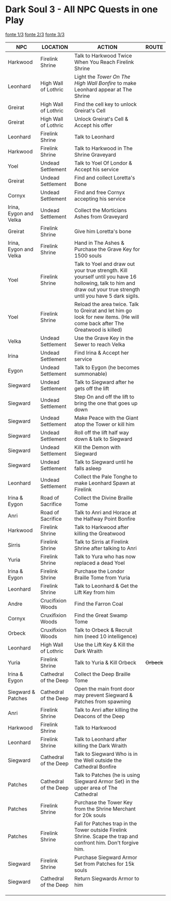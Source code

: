 # Dark Soul 3 - All NPC Quests in one Play
[fonte 1/3](https://www.youtube.com/watch?v=q6iilFQefYc&ab_channel=xTGE) [fonte 2/3](https://www.youtube.com/watch?v=Fw8eDxtuudo&ab_channel=xTGE) [fonte 3/3](https://www.youtube.com/watch?v=yTOnKOhgc54&ab_channel=xTGE)

| NPC | LOCATION | ACTION | ROUTE |
| --- | -------- | ------ | --- |
| Harkwood | Firelink Shrine | Talk to Harkwood Twice When You Reach Firelink Shrine |
| Leonhard | High Wall of Lothric | Light the *Tower On The High Wall Bonfire* to make Leonhard appear at The Shrine |
| Greirat | High Wall of Lothric | Find the cell key to unlock Greirat's Cell |
| Greirat | High Wall of Lothric | Unlock Greirat's Cell & Accept his offer |
| Leonhard | Firelink Shrine | Talk to Leonhard |
| Harkwood | Firelink Shrine | Talk to Harkwood in The Shrine Graveyard |
| Yoel | Undead Settlement | Talk to Yoel Of Londor & Accept his service |
| Greirat | Undead Settlement | Find and collect Loretta's Bone |
| Cornyx | Undead Settlement | Find and free Cornyx accepting his service |
| Irina, Eygon and Velka | Undead Settlement | Collect the Morticians Ashes from Graveyard |
| Greirat | Firelink Shrine | Give him Loretta's bone |
| Irina, Eygon and Velka | Firelink Shrine | Hand in The Ashes & Purchase the Grave Key for 1500 souls |
| Yoel | Firelink Shrine | Talk to Yoel and draw out your true strength. Kill yourself until you have 16 hollowing, talk to him and draw out your true strength until you have 5 dark sigils. |
| Yoel | Firelink Shrine | Reload the area twice. Talk to Greirat and let him go look for new items. (He will come back after The Greatwood is killed) |
| Velka | Undead Settlement | Use the Grave Key in the Sewer to reach Velka |
| Irina | Undead Settlement | Find Irina & Accept her service |
| Eygon | Undead Settlement | Talk to Eygon (he becomes summonable) |
| Siegward | Undead Settlement | Talk to Siegward after he gets off the lift |
| Siegward | Undead Settlement | Step On and off the lift to bring the one that goes up down |
| Siegward | Undead Settlement | Make Peace with the Giant atop the Tower or kill him |
| Siegward | Undead Settlement | Roll off the lift half way down & talk to Siegward |
| Siegward | Undead Settlement | Kill the Demon with Siegward |
| Siegward | Undead Settlement | Talk to Siegward until he falls asleep |
| Leonhard | Undead Settlement | Collect the Pale Tonghe to make Leonhard Spawn at Firelink |
| Irina & Eygon | Road of Sacrifice | Collect the Divine Braille Tome |
| Anri | Road of Sacrifice | Talk to Anri and Horace at the Halfway Point Bonfire |
| Harkwood | Firelink Shrine | Talk to Harkwood after killing the Greatwood |
| Sirris | Firelink Shrine | Talk to Sirris at Firelink Shrine after talking to Anri |
| Yuria | Firelink Shrine | Talk to Yura who has now replaced a dead Yoel |
| Irina & Eygon | Firelink Shrine | Purchase the Londor Braille Tome from Yuria |
| Leonhard | Firelink Shrine | Talk to Leonhard & Get the Lift Key from him |
| Andre | Crucifixion Woods | Find the Farron Coal |
| Cornyx | Cruxifixion Woods | Find the Great Swamp Tome |
| Orbeck | Cruxifixion Woods | Talk to Orbeck & Recruit him (need 10 intelligence) |
| Leonhard | High Wall of Lothric | Use the Lift Key & Kill the Dark Wraith |
| Yuria | Firelink Shrine | Talk to Yuria & Kill  Orbeck | ~~Orbeck~~ |
| Irina & Eygon | Cathedral of the Deep | Collect the Deep Braille Tome |
| Siegward & Patches | Cathedral of the Deep| Open the main front door may prevent Siegward & Patches from spawning |
| Anri | Firelink Shrine | Talk to Anri after killing the Deacons of the Deep |
| Harkwood | Firelink Shrine | Talk to Harkwood |
| Leonhard | Firelink Shrine | Talk to Leonhard after killing the Dark Wraith |
| Siegward | Cathedral of the Deep | Talk to Siegward Who is in the Well outside the Cathedral Bonfire |
| Patches | Cathedral of the Deep | Talk to Patches (he is using Siegward Armor Set) in the upper area of The Cathedral |
| Patches | Firelink Shrine | Purchase the Tower Key from the Shrine Merchant for 20k souls |
| Patches | Firelink Shrine | Fall for Patches trap in the Tower outside Firelink Shrine. Scape the trap and confront him. Don't forgive him. |
| Siegward | Firelink Shrine | Purchase Siegward Armor Set from Patches for 15k souls |
| Siegward | Cathedral of the Deep | Return Siegwards Armor to him |
||||
||||
||||
